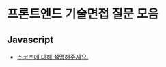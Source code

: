 # 프론트엔드 기술면접 질문 모음

## Javascript

- [스코프에 대해 설명해주세요.](https://github.com/ryan-kim-dev/junior-frontend-tech-interview-prep/blob/907d9c525e4ca5a1ace974a9b40cb9378b50a38e/Javascript/%08scope.md)
